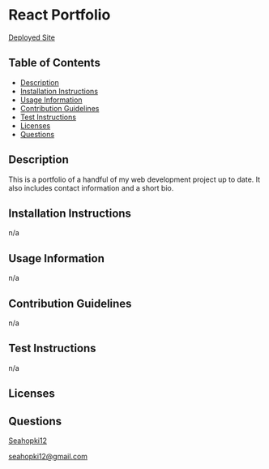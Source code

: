 # React Portfolio

[Deployed Site](https://seahopki12.github.io/React_Portfolio)

## Table of Contents
* [Description](#description)
* [Installation Instructions](#installation-instructions)
* [Usage Information](#usage-information)
* [Contribution Guidelines](#contribution-guidelines)
* [Test Instructions](#test-instructions)
* [Licenses](#licenses)
* [Questions](#questions)
## Description
This is a portfolio of a handful of my web development project up to date. It also includes contact information and a short bio.
## Installation Instructions
n/a
## Usage Information
n/a
## Contribution Guidelines
n/a
## Test Instructions
n/a
## Licenses

## Questions
[Seahopki12](https://github.com/Seahopki12)

<seahopki12@gmail.com>

